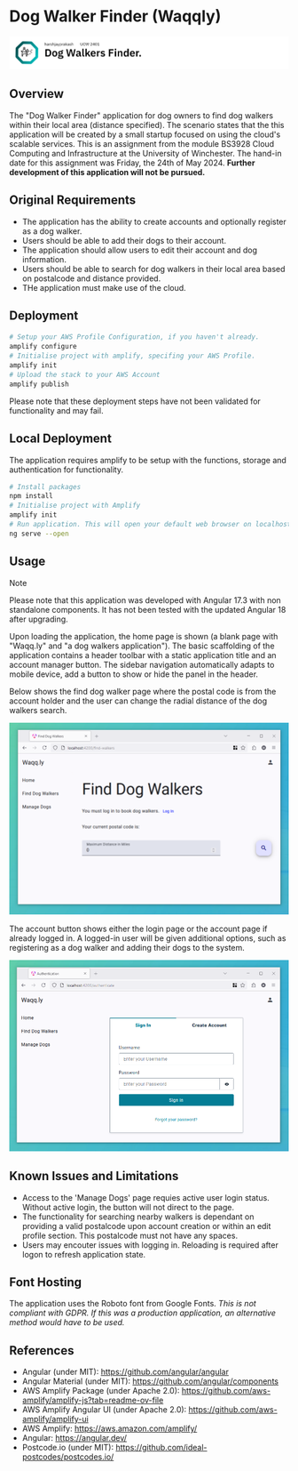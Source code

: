 # Dog Walker Finder (Waqqly)

![Banner (Decorative)](./doc/dwf-banner.png)

## Overview

The "Dog Walker Finder" application for dog owners to find dog walkers within their local
area (distance specified). The scenario states that the this application will be created
by a small startup focused on using the cloud's scalable services. This is an assignment
from the module BS3928 Cloud Computing and Infrastructure at the University of Winchester.
The hand-in date for this assignment was Friday, the 24th of May 2024. **Further**
**development of this application will not be pursued.**

## Original Requirements

* The application has the ability to create accounts and optionally register as a dog
walker.
* Users should be able to add their dogs to their account.
* The application should allow users to edit their account and dog information.
* Users should be able to search for dog walkers in their local area based on postalcode
and distance provided.
* THe application must make use of the cloud.

## Deployment

```sh
# Setup your AWS Profile Configuration, if you haven't already.
amplify configure
# Initialise project with amplify, specifing your AWS Profile.
amplify init
# Upload the stack to your AWS Account
amplify publish
```

Please note that these deployment steps have not been validated for functionality and may
fail.

## Local Deployment

The application requires amplify to be setup with the functions, storage and
authentication for functionality.

```sh
# Install packages
npm install
# Initialise project with Amplify
amplify init
# Run application. This will open your default web browser on localhost:4200.
ng serve --open
```

## Usage

> [!NOTE]
> Please note that this application was developed with Angular 17.3 with non standalone
> components. It has not been tested with the updated Angular 18 after upgrading.

Upon loading the application, the home page is shown (a blank page with "Waqq.ly" and "a
dog walkers application"). The basic scaffolding of the application contains a header
toolbar with a static application title and an account manager button. The sidebar
navigation automatically adapts to mobile device, add a button to show or hide the panel
in the header.

Below shows the find dog walker page where the postal code is from the account holder and
the user can change the radial distance of the dog walkers search.

![Find Page](./doc/dwf-find.PNG)

The account button shows either the login page or the account page if already logged in.
A logged-in user will be given additional options, such as registering as a dog walker and
adding their dogs to the system.

![Login Page](./doc/dwf-login.PNG)

## Known Issues and Limitations

* Access to the 'Manage Dogs' page requies active user login status. Without active login,
the button will not direct to the page.
* The functionality for searching nearby walkers is dependant on providing a valid
postalcode upon account creation or within an edit profile section. This postalcode
must not have any spaces.
* Users may encouter issues with logging in. Reloading is required after logon to refresh
application state.

## Font Hosting

The application uses the Roboto font from Google Fonts. _This is not compliant with GDPR._
_If this was a production application, an alternative method would have to be used._

## References

* Angular (under MIT): <https://github.com/angular/angular>
* Angular Material (under MIT): <https://github.com/angular/components>
* AWS Amplify Package (under Apache 2.0): <https://github.com/aws-amplify/amplify-js?tab=readme-ov-file>
* AWS Amplify Angular UI (under Apache 2.0): <https://github.com/aws-amplify/amplify-ui>
* AWS Amplify: <https://aws.amazon.com/amplify/>
* Angular: <https://angular.dev/>
* Postcode.io (under MIT): <https://github.com/ideal-postcodes/postcodes.io/>
